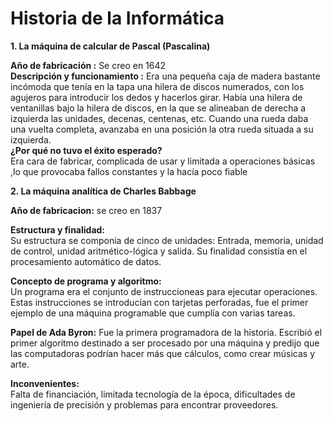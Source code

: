 #  Historia de la Informática

**1. La máquina de calcular de Pascal (Pascalina)**

**Año de fabricación :** Se creo en 1642  
**Descripción y funcionamiento :** 
Era una pequeña caja de madera bastante incómoda que tenía en la tapa una hilera de discos numerados, con los agujeros para introducir los dedos y hacerlos girar. Había una hilera de ventanillas bajo la hilera de discos, en la que se alineaban de derecha a izquierda las unidades, decenas, centenas, etc.
Cuando una rueda daba una vuelta completa, avanzaba en una posición la otra rueda situada a su izquierda.  
**¿Por qué no tuvo el éxito esperado?**  
Era cara de fabricar, complicada de usar y limitada a operaciones básicas ,lo que provocaba fallos constantes y la hacía poco fiable




**2. La máquina analítica de Charles Babbage**

**Año de fabricacion:** se creo en 1837 

**Estructura y finalidad:**  
Su estructura se componia de cinco de unidades: Entrada, memoria, unidad de control, unidad aritmético-lógica y salida. Su finalidad consistía en el procesamiento automático de datos.

**Concepto de programa y algoritmo:**  
Un programa era el conjunto de instruccioneas para ejecutar operaciones.
Estas instrucciones se introducían con tarjetas perforadas, fue el primer ejemplo de una máquina programable que cumplía con varias tareas.

**Papel de Ada Byron:** 
Fue la primera programadora de la historia. Escribió el primer algoritmo destinado a ser procesado por una máquina y predijo que las computadoras podrían hacer más que cálculos, como crear músicas y arte.

**Inconvenientes:**  
Falta de financiación, limitada tecnología de la época, dificultades de ingeniería de precisión y problemas para encontrar proveedores.

